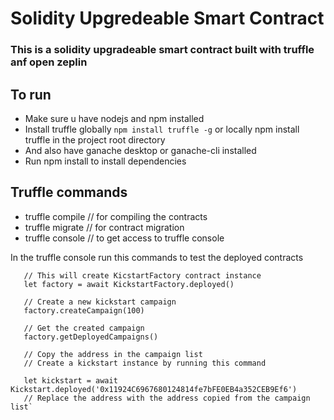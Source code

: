 # Solidity Upgredeable Smart Contract

### This is a solidity upgradeable smart contract  built with truffle anf open zeplin

## To run
 - Make sure u have nodejs and npm installed
 - Install truffle globally `npm install truffle -g` or locally npm install truffle in the project root directory
 - And also have ganache desktop or ganache-cli installed
 - Run npm install to install dependencies


## Truffle commands
 - truffle compile // for compiling the contracts
 - truffle migrate // for contract migration
 - truffle console // to get access to truffle console


In the truffle console run this commands to test the deployed contracts

```
   // This will create KicstartFactory contract instance
   let factory = await KickstartFactory.deployed()

   // Create a new kickstart campaign
   factory.createCampaign(100)

   // Get the created campaign
   factory.getDeployedCampaigns()

   // Copy the address in the campaign list
   // Create a kickstart instance by running this command
    
   let kickstart = await Kickstart.deployed('0x11924C6967680124814fe7bFE0EB4a352CEB9Ef6')
   // Replace the address with the address copied from the campaign list`
```

